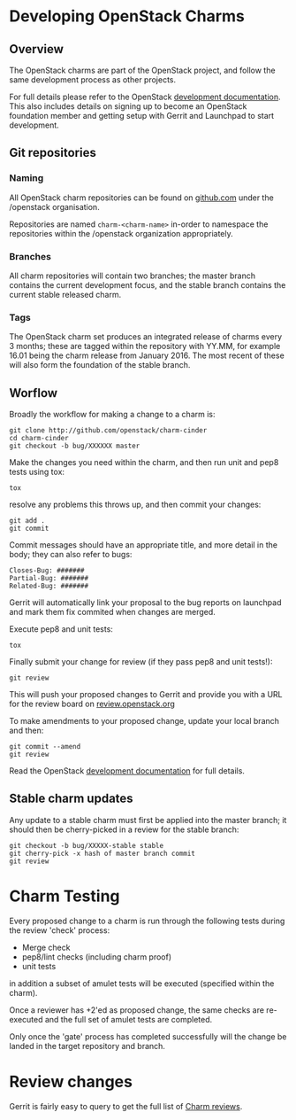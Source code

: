 # Developing OpenStack Charms

## Overview

The OpenStack charms are part of the OpenStack project, and follow the same development process as other projects.

For full details please refer to the OpenStack [development documentation][].  This also includes details on signing up to become an OpenStack foundation member and getting setup with Gerrit and Launchpad to start development.

[development documentation]: http://docs.openstack.org/infra/manual/developers.html

## Git repositories

### Naming

All OpenStack charm repositories can be found on [github.com][] under the /openstack organisation.

Repositories are named `charm-<charm-name>` in-order to namespace the repositories within the /openstack organization appropriately.

[github.com]: https://github.com/openstack?query=charm

### Branches

All charm repositories will contain two branches; the master branch contains the current development focus, and the stable branch contains the current stable released charm.

### Tags

The OpenStack charm set produces an integrated release of charms every 3 months; these are tagged within the repository with YY.MM, for example 16.01 being the charm release from January 2016.  The most recent of these will also form the foundation of the stable branch.

## Worflow

Broadly the workflow for making a change to a charm is:

```
git clone http://github.com/openstack/charm-cinder
cd charm-cinder
git checkout -b bug/XXXXXX master
```

Make the changes you need within the charm, and then run unit and pep8 tests using tox:

```
tox
```

resolve any problems this throws up, and then commit your changes:

```
git add .
git commit
```

Commit messages should have an appropriate title, and more detail in the body; they can also refer to bugs:

```
Closes-Bug: #######
Partial-Bug: #######
Related-Bug: #######
```

Gerrit will automatically link your proposal to the bug reports on launchpad and mark them fix commited when changes are merged.

Execute pep8 and unit tests:

```
tox
```

Finally submit your change for review (if they pass pep8 and unit tests!):

```
git review
```

This will push your proposed changes to Gerrit and provide you with a URL for the review board on [review.openstack.org][]

To make amendments to your proposed change, update your local branch and then:

```
git commit --amend
git review
```

[review.openstack.org]: http://review.openstack.org


Read the OpenStack [development documentation][] for full details.

## Stable charm updates

Any update to a stable charm must first be applied into the master branch; it should then be cherry-picked in a review for the stable branch:

```
git checkout -b bug/XXXXX-stable stable
git cherry-pick -x hash of master branch commit
git review
```

# Charm Testing

Every proposed change to a charm is run through the following tests during the review 'check' process:

* Merge check
* pep8/lint checks (including charm proof)
* unit tests

in addition a subset of amulet tests will be executed (specified within the charm).

Once a reviewer has +2'ed as proposed change, the same checks are re-executed and the full set of amulet tests are completed.

Only once the 'gate' process has completed successfully will the change be landed in the target repository and branch.

# Review changes

Gerrit is fairly easy to query to get the full list of [Charm reviews][].

[Charm reviews]: https://review.openstack.org/#/q/project:%22%255Eopenstack/charm.*%22
